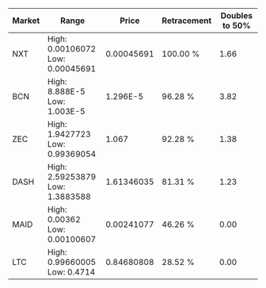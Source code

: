 | Market | Range | Price| Retracement | Doubles to 50% |
| --- | --- | --- | --- | --- |
| NXT | High: 0.00106072<br />Low: 0.00045691 | 0.00045691 | 100.00 % | 1.66 |
| BCN | High: 8.888E-5<br />Low: 1.003E-5 | 1.296E-5 | 96.28 % | 3.82 |
| ZEC | High: 1.9427723<br />Low: 0.99369054 | 1.067 | 92.28 % | 1.38 |
| DASH | High: 2.59253879<br />Low: 1.3883588 | 1.61346035 | 81.31 % | 1.23 |
| MAID | High: 0.00362<br />Low: 0.00100607 | 0.00241077 | 46.26 % | 0.00 |
| LTC | High: 0.99660005<br />Low: 0.4714 | 0.84680808 | 28.52 % | 0.00 |

